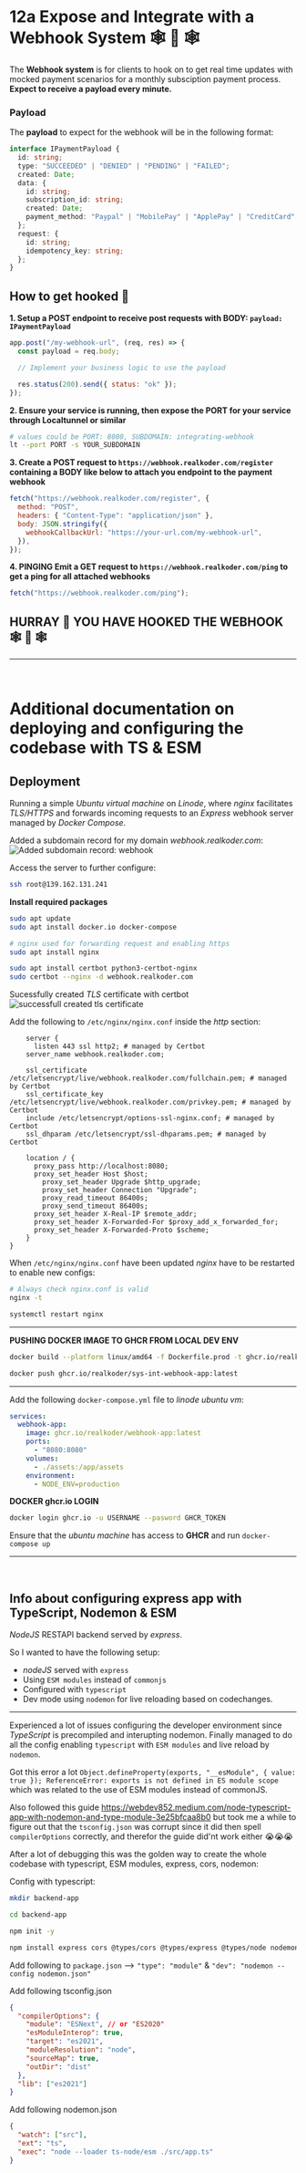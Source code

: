 # 12a Expose and Integrate with a Webhook System 🕸️ 🎣 🕸️

The **Webhook system** is for clients to hook on to get real time updates with mocked payment scenarios for a monthly subsciption payment process.
**Expect to receive a payload every minute.**

### Payload

The **payload** to expect for the webhook will be in the following format:

```typescript
interface IPaymentPayload {
  id: string;
  type: "SUCCEEDED" | "DENIED" | "PENDING" | "FAILED";
  created: Date;
  data: {
    id: string;
    subscription_id: string;
    created: Date;
    payment_method: "Paypal" | "MobilePay" | "ApplePay" | "CreditCard" | "BankTransfer";;
  };
  request: {
    id: string;
    idempotency_key: string;
  };
}
```

## How to get hooked 🎣

**1. Setup a POST endpoint to receive post requests with BODY: `payload: IPaymentPayload`**

```javascript
app.post("/my-webhook-url", (req, res) => {
  const payload = req.body;

  // Implement your business logic to use the payload

  res.status(200).send({ status: "ok" });
});
```

**2. Ensure your service is running, then expose the PORT for your service through Localtunnel or similar**

```bash
# values could be PORT: 8080, SUBDOMAIN: integrating-webhook
lt --port PORT -s YOUR_SUBDOMAIN
```

**3. Create a POST request to `https://webhook.realkoder.com/register` containing a BODY like below to attach you endpoint to the payment webhook**

```javascript
fetch("https://webhook.realkoder.com/register", {
  method: "POST",
  headers: { "Content-Type": "application/json" },
  body: JSON.stringify({
    webhookCallbackUrl: "https://your-url.com/my-webhook-url",
  }),
});
```

**4. PINGING Emit a GET request to `https://webhook.realkoder.com/ping` to get a ping for all attached webhooks**

```javascript
fetch("https://webhook.realkoder.com/ping");
```

## HURRAY 🥳 YOU HAVE HOOKED THE WEBHOOK 🕸️ 🎣 🕸️

---

<br>

# Additional documentation on deploying and configuring the codebase with TS & ESM

## Deployment

Running a simple _Ubuntu virtual machine_ on _Linode_, where _nginx_ facilitates _TLS/HTTPS_ and forwards incoming requests to an _Express_ webhook server managed by _Docker Compose_.

Added a subdomain record for my domain _webhook.realkoder.com_:
![Added subdomain record: webhook](./images/subdomain-record.png)

Access the server to further configure:

```bash
ssh root@139.162.131.241
```

**Install required packages**

```bash
sudo apt update
sudo apt install docker.io docker-compose

# nginx used for forwarding request and enabling https
sudo apt install nginx

sudo apt install certbot python3-certbot-nginx
sudo certbot --nginx -d webhook.realkoder.com
```

Sucessfully created _TLS_ certificate with certbot
![successfull created tls certificate](./images/successfull-certificate.png)

Add the following to `/etc/nginx/nginx.conf` inside the _http_ section:

```nginx
	server {
	  listen 443 ssl http2; # managed by Certbot
    server_name webhook.realkoder.com;

    ssl_certificate /etc/letsencrypt/live/webhook.realkoder.com/fullchain.pem; # managed by Certbot
    ssl_certificate_key /etc/letsencrypt/live/webhook.realkoder.com/privkey.pem; # managed by Certbot
    include /etc/letsencrypt/options-ssl-nginx.conf; # managed by Certbot
    ssl_dhparam /etc/letsencrypt/ssl-dhparams.pem; # managed by Certbot

    location / {
      proxy_pass http://localhost:8080;
      proxy_set_header Host $host;
	    proxy_set_header Upgrade $http_upgrade;
	    proxy_set_header Connection "Upgrade";
	    proxy_read_timeout 86400s;
	    proxy_send_timeout 86400s;
      proxy_set_header X-Real-IP $remote_addr;
      proxy_set_header X-Forwarded-For $proxy_add_x_forwarded_for;
      proxy_set_header X-Forwarded-Proto $scheme;
    }
}
```

When `/etc/nginx/nginx.conf` have been updated _nginx_ have to be restarted to enable new configs:

```bash
# Always check nginx.conf is valid
nginx -t

systemctl restart nginx
```

---

**PUSHING DOCKER IMAGE TO GHCR FROM LOCAL DEV ENV**

```bash
docker build --platform linux/amd64 -f Dockerfile.prod -t ghcr.io/realkoder/sys-int-webhook-app:latest .

docker push ghcr.io/realkoder/sys-int-webhook-app:latest
```

---

Add the following `docker-compose.yml` file to _linode ubuntu vm_:

```yml
services:
  webhook-app:
    image: ghcr.io/realkoder/webhook-app:latest
    ports:
      - "8080:8080"
    volumes:
      - ./assets:/app/assets
    environment:
      - NODE_ENV=production
```

**DOCKER ghcr.io LOGIN**

```bash
docker login ghcr.io -u USERNAME --pasword GHCR_TOKEN
```

Ensure that the _ubuntu machine_ has access to **GHCR** and run `docker-compose up`

---

<br>

## Info about configuring express app with TypeScript, Nodemon & ESM

_NodeJS_ RESTAPI backend served by _express_.

So I wanted to have the following setup:

- _nodeJS_ served with `express`
- Using `ESM modules` instead of `commonjs`
- Configured with `typescript`
- Dev mode using `nodemon` for live reloading based on codechanges.

---

Experienced a lot of issues configuring the developer environment since _TypeScript_ is precompiled and interupting nodemon.
Finally managed to do all the config enabling `typescript` with `ESM modules` and live reload by `nodemon`.

Got this error a lot `Object.defineProperty(exports, "__esModule", { value: true }); ReferenceError: exports is not defined in ES module scope` which was related to the use of ESM modules instead of commonJS.

Also followed this guide https://webdev852.medium.com/node-typescript-app-with-nodemon-and-type-module-3e25bfcaa8b0 but took me a while to figure out that the `tsconfig.json` was corrupt since it did then spell `compilerOptions` correctly, and therefor the guide did'nt work either 😭😭😭

After a lot of debugging this was the golden way to create the whole codebase with typescript, ESM modules, express, cors, nodemon:

Config with typescript:

```bash
mkdir backend-app

cd backend-app

npm init -y

npm install express cors @types/cors @types/express @types/node nodemon ts-node typescript
```

Add following to `package.json` --> `"type": "module"` & `"dev": "nodemon --config nodemon.json"`

Add following tsconfig.json

```json
{
  "compilerOptions": {
    "module": "ESNext", // or "ES2020"
    "esModuleInterop": true,
    "target": "es2021",
    "moduleResolution": "node",
    "sourceMap": true,
    "outDir": "dist"
  },
  "lib": ["es2021"]
}
```

Add following nodemon.json

```json
{
  "watch": ["src"],
  "ext": "ts",
  "exec": "node --loader ts-node/esm ./src/app.ts"
}
```
